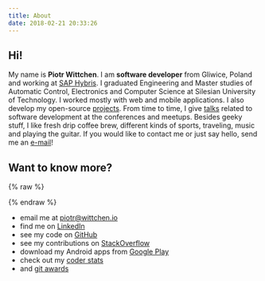 ```yaml
---
title: About
date: 2018-02-21 20:33:26
---
```


Hi!
---

My name is **Piotr Wittchen**. I am **software developer** from Gliwice, Poland and working at [SAP Hybris](https://hybris.com). I graduated Engineering and Master studies of Automatic Control, Electronics and Computer Science at Silesian University of Technology. I&nbsp;worked mostly with web and mobile applications. I also develop my open-source [projects](/projects). From time to time, I give [talks](/talks) related to software development at the conferences and meetups. Besides geeky stuff, I like fresh drip coffee brew, different kinds of sports, traveling, music and playing the guitar. If you would like to contact me or just say hello, send me an [e-mail](mailto:piotr@wittchen.io)!

Want to know more?
------------------

{% raw %}
<div id="avatar"></div>
{% endraw %}

* email me at piotr@wittchen.io
* find me on [LinkedIn](http://www.linkedin.com/in/piotrwittchen)
* see my code on [GitHub](https://github.com/pwittchen)
* see my contributions on [StackOverflow](http://stackoverflow.com/users/1150795/piotr-wittchen)
* download my Android apps from [Google Play](https://play.google.com/store/apps/dev?id=7269544076898428056)
* check out my [coder stats](http://coderstats.net/github/#pwittchen)
* and [git awards](http://git-awards.com/users/pwittchen)
